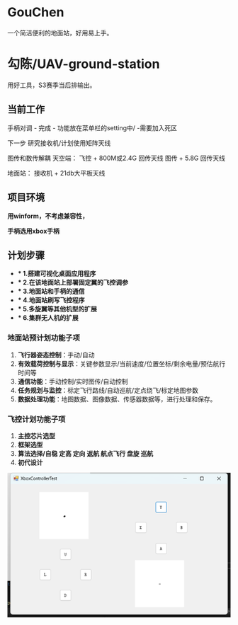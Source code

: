 # GouChen

一个简洁便利的地面站，好用易上手。

# 勾陈/**UAV-ground-station**

用好工具，S3赛季当后排输出。

## 当前工作

手柄对调 - 完成 - 功能放在菜单栏的setting中/ -需要加入死区

下一步 研究接收机/计划使用矩阵天线

图传和数传解耦
天空端： 
飞控 +   800M或2.4G 回传天线
图传 +   5.8G 回传天线

地面站：
接收机 + 21db大平板天线


## 项目环境

**用winform，不考虑兼容性，**

**手柄选用xbox手柄**

## **计划步骤**

* **\* 1.搭建可视化桌面应用程序**
* **\* 2.在该地面站上部署固定翼的飞控调参**
* **\* 3.地面站和手柄的通信**
* **\* 4.地面站刷写飞控程序**
* **\* 5.多旋翼等其他机型的扩展**
* **\* 6.集群无人机的扩展**

### 地面站预计划功能子项

1. **飞行器姿态控制**：手动/自动
2. **有效载荷控制与显示**：关键参数显示/当前速度/位置坐标/剩余电量/预估航行时间等
3. **通信功能**：手动控制/实时图传/自动控制
4. **任务规划与监控**：标定飞行路线/自动巡航/定点绕飞/标定地图参数
5. **数据处理功能**：地图数据、图像数据、传感器数据等，进行处理和保存。

### 飞控计划功能子项

1. **主控芯片选型**
2. **框架选型**
3. **算法选择/自稳 定高 定向 返航 航点飞行 盘旋 巡航**
4. **初代设计**



![1715973211783](images/README/1715973211783.png)